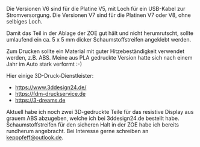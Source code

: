 Die Versionen V6 sind für die Platine V5, mit Loch für ein USB-Kabel zur Stromversorgung.
Die Versionen V7 sind für die Platinen V7 oder V8, ohne selbiges Loch.

Damit das Teil in der Ablage der ZOE gut hält und nicht herumrutscht, sollte umlaufend ein ca. 5 x 5 mm dicker Schaumstoffstreifen angeklebt werden.

Zum Drucken sollte ein Material mit guter Hitzebeständigkeit verwendet werden, z.B. ABS. Meine aus PLA gedruckte Version hatte sich nach einem Jahr im Auto stark verformt :-)

Hier einige 3D-Druck-Dienstleister:
- https://www.3ddesign24.de/
- https://fdm-druckservice.de
- https://3-dreams.de

Aktuell habe ich noch zwei 3D-gedruckte Teile für das resistive Display aus grauem ABS abzugeben, welche ich bei 3ddesign24.de bestellt habe. Schaumstoffstreifen für den sicheren Halt in der ZOE habe ich bereits rundherum angebracht. Bei Interesse gerne schreiben an kepppfeff@outlook.de.
